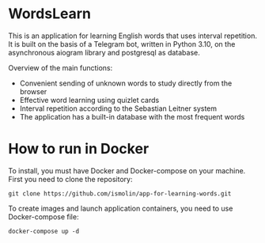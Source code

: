 # WordsLearn

This is an application for learning English words that uses interval repetition. 
It is built on the basis of a Telegram bot, written in Python 3.10, on the asynchronous aiogram library 
and postgresql as database.

Overview of the main functions:
* Convenient sending of unknown words to study directly from the browser
* Effective word learning using quizlet cards
* Interval repetition according to the Sebastian Leitner system
* The application has a built-in database with the most frequent words

# How to run in Docker

To install, you must have Docker and Docker-compose on your machine. 
First you need to clone the repository:

```
git clone https://github.com/ismolin/app-for-learning-words.git
```
To create images and launch application containers, you need to use Docker-compose file:

```
docker-compose up -d
```

